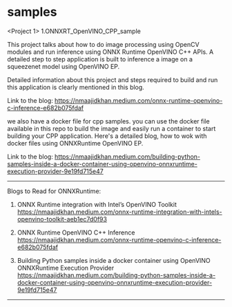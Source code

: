 # samples

<Project 1>
1.ONNXRT_OpenVINO_CPP_sample

This project talks about how to do image processing using OpenCV modules and run inference using ONNX Runtime OpenVINO C++ APIs. A detailed step to step application is built to inference a image on a squeezenet model using OpenVINO EP.

Detailed information about this project and steps required to build and run this application is clearly mentioned in this blog.

Link to the blog: 
https://nmaajidkhan.medium.com/onnx-runtime-openvino-c-inference-e682b075fdaf

<Docker>
we also have a docker file for cpp samples. you can use the docker file available in this repo to build the image and easily run a container to start building your CPP application.
Here's a detailed blog, how to wok with docker files using ONNXRuntime OpenVINO EP.

Link to the blog:
https://nmaajidkhan.medium.com/building-python-samples-inside-a-docker-container-using-openvino-onnxruntime-execution-provider-9e19fd715e47

_______________________________________________________________________________

Blogs to Read for ONNXRuntime:

1. ONNX Runtime integration with Intel’s OpenVINO Toolkit
https://nmaajidkhan.medium.com/onnx-runtime-integration-with-intels-openvino-toolkit-aeb1ec7d0f93

2. ONNX Runtime OpenVINO C++ Inference
https://nmaajidkhan.medium.com/onnx-runtime-openvino-c-inference-e682b075fdaf

3. Building Python samples inside a docker container using OpenVINO ONNXRuntime Execution Provider
https://nmaajidkhan.medium.com/building-python-samples-inside-a-docker-container-using-openvino-onnxruntime-execution-provider-9e19fd715e47

_______________________________________________________________________________

